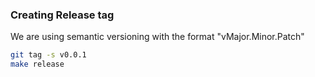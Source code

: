 









### Creating Release tag
We are using semantic versioning with the format "vMajor.Minor.Patch"

```sh
git tag -s v0.0.1
make release
```
